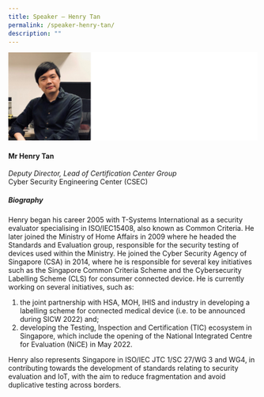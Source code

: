 ```yaml
---
title: Speaker – Henry Tan
permalink: /speaker-henry-tan/
description: ""
---
```

![](/images/Speakers/Henry%20Tan.jpg)

#### **Mr Henry Tan**

*Deputy Director, Lead of Certification Center Group*  
Cyber Security Engineering Center (CSEC)

##### **Biography**
Henry began his career 2005 with T-Systems International as a security evaluator specialising in ISO/IEC15408, also known as Common Criteria. He later joined the Ministry of Home Affairs in 2009 where he headed the Standards and Evaluation group, responsible for the security testing of devices used within the Ministry. He joined the Cyber Security Agency of Singapore (CSA) in 2014, where he is responsible for several key initiatives such as the Singapore Common Criteria Scheme and the Cybersecurity Labelling Scheme (CLS) for consumer connected device. He is currently working on several initiatives, such as:
1.	the joint partnership with HSA, MOH, IHIS and industry in developing a labelling scheme for connected medical device (i.e. to be announced during SICW 2022) and;
2.	developing the Testing, Inspection and Certification (TIC) ecosystem in Singapore, which include the opening of the National Integrated Centre for Evaluation (NiCE) in May 2022. 
 
Henry also represents Singapore in ISO/IEC JTC 1/SC 27/WG 3 and WG4, in contributing towards the development of standards relating to security evaluation and IoT, with the aim to reduce fragmentation and avoid duplicative testing across borders.  
